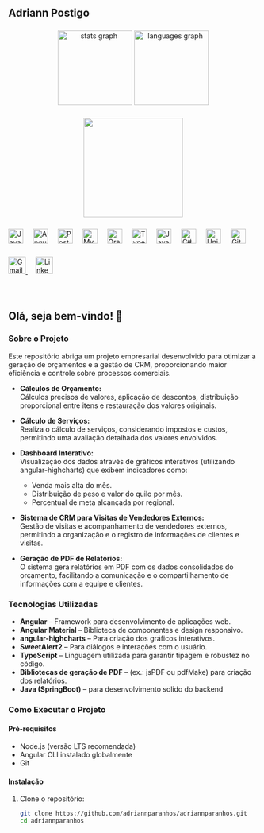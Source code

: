 <h2 align="left">Adriann Postigo</h2>

###

<div align="center">
  <img src="https://github-readme-stats.vercel.app/api?username=adriannparanhos&hide_title=false&hide_rank=false&show_icons=true&include_all_commits=true&count_private=true&disable_animations=true&theme=dracula&locale=en&hide_border=false" height="150" alt="stats graph"  />
  <img src="https://github-readme-stats.vercel.app/api/top-langs?username=maurodesouza&locale=en&hide_title=false&layout=compact&card_width=320&langs_count=5&theme=dracula&hide_border=false" height="150" alt="languages graph"  />
</div>

###

<div align="center">
  <img height="200" src="https://media1.tenor.com/m/a6S35wgiCOsAAAAd/deku-java.gif"  />
</div>

###
###

<div align="left">
  <img src="https://cdn.jsdelivr.net/gh/devicons/devicon/icons/java/java-original.svg" height="30" alt="Java logo" />
  <img width="12" />
  <img src="https://cdn.jsdelivr.net/gh/devicons/devicon/icons/angularjs/angularjs-original.svg" height="30" alt="Angular logo" />
  <img width="12" />
  <img src="https://cdn.jsdelivr.net/gh/devicons/devicon/icons/postgresql/postgresql-original.svg" height="30" alt="PostgreSQL logo" />
  <img width="12" />
  <img src="https://cdn.jsdelivr.net/gh/devicons/devicon/icons/mysql/mysql-original.svg" height="30" alt="MySQL logo" />
  <img width="12" />
  <img src="https://cdn.jsdelivr.net/gh/devicons/devicon/icons/oracle/oracle-original.svg" height="30" alt="Oracle logo" />
  <img width="12" />
  <img src="https://cdn.jsdelivr.net/gh/devicons/devicon/icons/typescript/typescript-original.svg" height="30" alt="TypeScript logo" />
  <img width="12" />
  <img src="https://cdn.jsdelivr.net/gh/devicons/devicon/icons/javascript/javascript-original.svg" height="30" alt="JavaScript logo" />
  <img width="12" />
  <img src="https://cdn.jsdelivr.net/gh/devicons/devicon/icons/csharp/csharp-original.svg" height="30" alt="C# logo" />
  <img width="12" />
  <img src="https://cdn.jsdelivr.net/gh/devicons/devicon/icons/unity/unity-original.svg" height="30" alt="Unity logo" />
  <img width="12" />
  <img src="https://cdn.jsdelivr.net/gh/devicons/devicon/icons/git/git-original.svg" height="30" alt="Git logo" />
</div>


###

<div align="left">
  <a href="mailto:adriannparanhos@gmail.com">
    <img src="https://img.shields.io/static/v1?message=Gmail&logo=gmail&label=&color=D14836&logoColor=white&labelColor=&style=for-the-badge" height="35" alt="Gmail logo" />
  </a>
  <img width="12" />
  <a href="https://www.linkedin.com/in/adriann-postigo-76300b1a7" target="blank" rel="noopener noreferrer">
    <img src="https://img.shields.io/static/v1?message=LinkedIn&logo=linkedin&label=&color=0077B5&logoColor=white&labelColor=&style=for-the-badge" height="35" alt="LinkedIn logo" />
  </a>
</div>

###

<br clear="both">

###


## Olá, seja bem-vindo! 👋

<!--
**adriannparanhos/adriannparanhos** é um repositório ✨ especial ✨ porque seu README.md aparece no seu perfil do GitHub.

Aqui estão algumas ideias para você começar:

- 🔭 Atualmente estou trabalhando em cálculos de orçamento e CRM em um sistema dedicado.
- 🌱 Atualmente estou aprendendo mais sobre integração de dashboards e geração de PDFs, angular e java.
- 👯 Estou buscando colaborar em projetos de gestão empresarial.
- 💬 Pergunte-me sobre desenvolvimento Angular e Java
- 📫 Como me alcançar: adriannparanhos@gmail.com
-->

### Sobre o Projeto

Este repositório abriga um projeto empresarial desenvolvido para otimizar a geração de orçamentos e a gestão de CRM, proporcionando maior eficiência e controle sobre processos comerciais.

- **Cálculos de Orçamento:**  
  Cálculos precisos de valores, aplicação de descontos, distribuição proporcional entre itens e restauração dos valores originais.

- **Cálculo de Serviços:**  
  Realiza o cálculo de serviços, considerando impostos e custos, permitindo uma avaliação detalhada dos valores envolvidos.

- **Dashboard Interativo:**  
  Visualização dos dados através de gráficos interativos (utilizando angular-highcharts) que exibem indicadores como:
  - Venda mais alta do mês.
  - Distribuição de peso e valor do quilo por mês.
  - Percentual de meta alcançada por regional.
  
- **Sistema de CRM para Visitas de Vendedores Externos:**  
  Gestão de visitas e acompanhamento de vendedores externos, permitindo a organização e o registro de informações de clientes e visitas.

- **Geração de PDF de Relatórios:**  
  O sistema gera relatórios em PDF com os dados consolidados do orçamento, facilitando a comunicação e o compartilhamento de informações com a equipe e clientes.

### Tecnologias Utilizadas

- **Angular** – Framework para desenvolvimento de aplicações web.
- **Angular Material** – Biblioteca de componentes e design responsivo.
- **angular-highcharts** – Para criação dos gráficos interativos.
- **SweetAlert2** – Para diálogos e interações com o usuário.
- **TypeScript** – Linguagem utilizada para garantir tipagem e robustez no código.
- **Bibliotecas de geração de PDF** – (ex.: jsPDF ou pdfMake) para criação dos relatórios.
- **Java (SpringBoot)** – para desenvolvimento solido do backend

### Como Executar o Projeto

#### Pré-requisitos

- Node.js (versão LTS recomendada)
- Angular CLI instalado globalmente
- Git

#### Instalação

1. Clone o repositório:
   ```bash
   git clone https://github.com/adriannparanhos/adriannparanhos.git
   cd adriannparanhos
